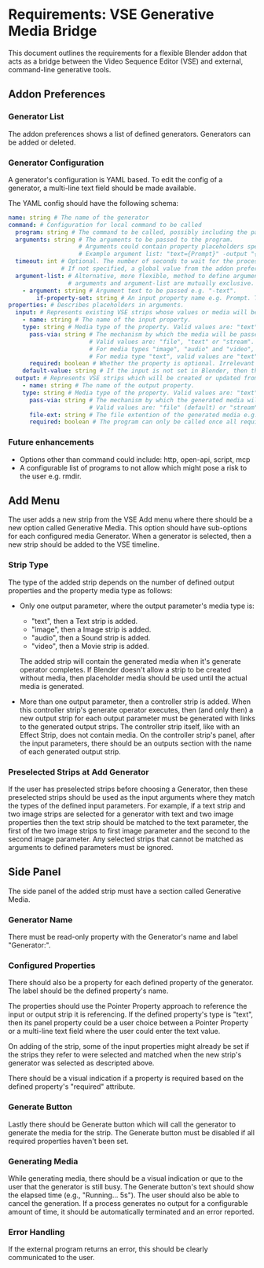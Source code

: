 # Requirements: VSE Generative Media Bridge
This document outlines the requirements for a flexible Blender addon that acts as a bridge between the Video Sequence Editor (VSE) and external, command-line generative tools.

## Addon Preferences
### Generator List
The addon preferences shows a list of defined generators.
Generators can be added or deleted.

### Generator Configuration
A generator's configuration is YAML based. To edit the config of a generator, a multi-line text field should be made available.

The YAML config should have the following schema:

```YAML
name: string # The name of the generator
command: # Configuration for local command to be called
  program: string # The command to be called, possibly including the path e.g. "C:\programs\text-to-speach.exe".
  arguments: string # The arguments to be passed to the program.
                    # Arguments could contain property placeholders specified by the property name between curly braces e.g. {Prompt}.
					# Example argument list: "text={Prompt}" -output "{Result}"
  timeout: int # Optional. The number of seconds to wait for the process to generate output before it is automatically terminated.
               # If not specified, a global value from the addon preferences is used.
  argument-list: # Alternative, more flexible, method to define arguments to be passed to the program.
                 # arguments and argument-list are mutually exclusive.
    - argument: string # Argument text to be passed e.g. "-text".
	    if-property-set: string # An input property name e.g. Prompt. The argument will only be sent if the property with this name is set. Optional.
properties: # Describes placeholders in arguments.
  input: # Represents existing VSE strips whose values or media will be passed to the generator's program via arguments.
	- name: string # The name of the input property.
    type: string # Media type of the property. Valid values are: "text", "image", "audio" or "video".
	  pass-via: string # The mechanism by which the media will be passed to the generator.
	                   # Valid values are: "file", "text" or "stream".
	                   # For media types "image", "audio" and "video", valid values are "file" (default) or "stream".
					   # For media type "text", valid values are "text" (the default), "file" or "stream".
	  required: boolean # Whether the property is optional. Irrelevant if a default-value is specified. Default: true.
    default-value: string # If the input is not set in Blender, then the default value will be used.
  output: # Represents VSE strips which will be created or updated from the media generated by the generator program.
	- name: string # The name of the output property.
    type: string # Media type of the property. Valid values are: "text", "image", "audio" or "video".
	  pass-via: string # The mechanism by which the generated media will be received from the generator.
	                   # Valid values are: "file" (default) or "stream".
	  file-ext: string # The file extention of the generated media e.g. ".wav".
	  required: boolean # The program can only be called once all required properties are set. Default: true.
```

### Future enhancements
- Options other than command could include: http, open-api, script, mcp
- A configurable list of programs to not allow which might pose a risk to the user e.g. rmdir.

## Add Menu
The user adds a new strip from the VSE Add menu where there should be a new option called Generative Media. This option should have sub-options for each configured media Generator. When a generator is selected, then a new strip should be added to the VSE timeline.

### Strip Type
The type of the added strip depends on the number of defined output properties and the property media type as follows:
- Only one output parameter, where the output parameter's media type is:
  - "text", then a Text strip is added.
  - "image", then a Image strip is added.
  - "audio", then a Sound strip is added.
  - "video", then a Movie strip is added.

  The added strip will contain the generated media when it's generate operator completes. If Blender doesn't allow a strip to be created without media, then placeholder media should be used until the actual media is generated.

- More than one output parameter, then a controller strip is added. When this controller strip's generate operator executes, then (and only then) a new output strip for each output parameter must be generated with links to the generated output strips. The controller strip itself, like with an Effect Strip, does not contain media. On the controller strip's panel, after the input parameters, there should be an outputs section with the name of each generated output strip.

### Preselected Strips at Add Generator
If the user has preselected strips before choosing a Generator, then these preselected strips should be used as the input arguments where they match the types of the defined input parameters. For example, if a text strip and two image strips are selected for a generator with text and two image properties then the text strip should be matched to the text parameter, the first of the two image strips to first image parameter and the second to the second image parameter. Any selected strips that cannot be matched as arguments to defined parameters must be ignored.

## Side Panel
The side panel of the added strip must have a section called Generative Media.

### Generator Name
There must be read-only property with the Generator's name and label "Generator:".

### Configured Properties
There should also be a property for each defined property of the generator. The label should be the defined property's name.

The properties should use the Pointer Property approach to reference the input or output strip it is referencing. If the defined property's type is "text", then its panel property could be a user choice between a Pointer Property or a multi-line text field where the user could enter the text value.

On adding of the strip, some of the input properties might already be set if the strips they refer to were selected and matched when the new strip's generator was selected as descripted above.

There should be a visual indication if a property is required based on the defined property's "required" attribute.

### Generate Button
Lastly there should be Generate button which will call the generator to generate the media for the strip. The Generate button must be disabled if all required properties haven't been set.

### Generating Media
While generating media, there should be a visual indication or que to the user that the generator is still busy. The Generate button's text should show the elapsed time (e.g., "Running... 5s"). The user should also be able to cancel the generation. If a process generates no output for a configurable amount of time, it should be automatically terminated and an error reported.

### Error Handling
If the external program returns an error, this should be clearly communicated to the user.
